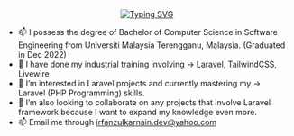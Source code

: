 <div align='center'>
<a href="https://git.io/typing-svg"><img src="https://readme-typing-svg.demolab.com?font=Fira+Code&pause=1000&color=661EFF&vCenter=true&width=435&lines=Howdy!+I'm+Irfan.;Welcome+to+my+GitHub!;I'm+a+Software+Engineer+Fresh+Grad." alt="Typing SVG" /></a>
</div>
  
- 📫 I possess the degree of Bachelor of Computer Science in Software Engineering from Universiti Malaysia Terengganu, Malaysia. (Graduated in Dec 2022)
- 🌱 I have done my industrial training involving -> Laravel, TailwindCSS, Livewire
- 👀 I’m interested in Laravel projects and currently mastering my -> Laravel (PHP Programming) skills.
- 💞️ I’m also looking to collaborate on any projects that involve Laravel framework because I want to expand my knowledge even more.
- 📫 Email me through irfanzulkarnain.dev@yahoo.com

<!---
IrfanZulkarnain/IrfanZulkarnain is a ✨ special ✨ repository because its `README.md` (this file) appears on your GitHub profile.
You can click the Preview link to take a look at your changes.
--->
